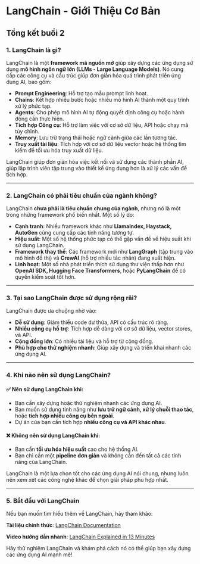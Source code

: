 # LangChain - Giới Thiệu Cơ Bản

## Tổng kết buổi 2

### 1. LangChain là gì?
LangChain là một **framework mã nguồn mở** giúp xây dựng các ứng dụng sử dụng **mô hình ngôn ngữ lớn (LLMs - Large Language Models)**. Nó cung cấp các công cụ và cấu trúc giúp đơn giản hóa quá trình phát triển ứng dụng AI, bao gồm:

- **Prompt Engineering**: Hỗ trợ tạo mẫu prompt linh hoạt.
- **Chains**: Kết hợp nhiều bước hoặc nhiều mô hình AI thành một quy trình xử lý phức tạp.
- **Agents**: Cho phép mô hình AI tự động quyết định công cụ hoặc hành động cần thực hiện.
- **Tích hợp Công cụ**: Hỗ trợ làm việc với cơ sở dữ liệu, API hoặc chạy mã tùy chỉnh.
- **Memory**: Lưu trữ trạng thái hoặc ngữ cảnh giữa các lần tương tác.
- **Truy xuất tài liệu**: Tích hợp với cơ sở dữ liệu vector hoặc hệ thống tìm kiếm để tối ưu hóa truy xuất dữ liệu.

LangChain giúp đơn giản hóa việc kết nối và sử dụng các thành phần AI, giúp lập trình viên tập trung vào thiết kế ứng dụng hơn là xử lý các vấn đề tích hợp.

---

### 2. LangChain có phải tiêu chuẩn của ngành không?
LangChain **chưa phải là tiêu chuẩn chung của ngành**, nhưng nó là một trong những framework phổ biến nhất. Một số lý do:

- **Cạnh tranh**: Nhiều framework khác như **LlamaIndex, Haystack, AutoGen** cũng cung cấp các tính năng tương tự.
- **Hiệu suất**: Một số hệ thống phức tạp có thể gặp vấn đề về hiệu suất khi sử dụng LangChain.
- **Framework thay thế**: Các framework mới như **LangGraph** (tập trung vào mô hình đồ thị) và **CrewAI** (hỗ trợ nhiều tác nhân) đang xuất hiện.
- **Linh hoạt**: Một số nhà phát triển thích sử dụng thư viện thấp hơn như **OpenAI SDK, Hugging Face Transformers**, hoặc **PyLangChain** để có quyền kiểm soát tốt hơn.

---

### 3. Tại sao LangChain được sử dụng rộng rãi?
LangChain được ưa chuộng nhờ vào:

- **Dễ sử dụng**: Giảm thiểu code dư thừa, API có cấu trúc rõ ràng.
- **Nhiều công cụ hỗ trợ**: Tích hợp dễ dàng với cơ sở dữ liệu, vector stores, và API.
- **Cộng đồng lớn**: Có nhiều tài liệu và hỗ trợ từ cộng đồng.
- **Phù hợp cho thử nghiệm nhanh**: Giúp xây dựng và triển khai nhanh các ứng dụng AI.

---

### 4. Khi nào nên sử dụng LangChain?
#### ✅ **Nên sử dụng LangChain khi:**
- Bạn cần xây dựng hoặc thử nghiệm nhanh các ứng dụng AI.
- Bạn muốn sử dụng tính năng như **lưu trữ ngữ cảnh, xử lý chuỗi thao tác**, hoặc **tích hợp nhiều công cụ bên ngoài**.
- Dự án của bạn cần tích hợp **nhiều công cụ và API khác nhau**.

#### ❌ **Không nên sử dụng LangChain khi:**
- Bạn cần **tối ưu hóa hiệu suất** cao cho hệ thống AI.
- Bạn chỉ cần một **pipeline đơn giản** và không cần đến tất cả các tính năng của LangChain.

LangChain là một lựa chọn tốt cho các ứng dụng AI nói chung, nhưng luôn nên xem xét các công nghệ khác để chọn giải pháp phù hợp nhất.

---

### 5. Bắt đầu với LangChain
Nếu bạn muốn tìm hiểu thêm về LangChain, hãy tham khảo:

**Tài liệu chính thức**: [LangChain Documentation](https://python.langchain.com/)

**Video hướng dẫn nhanh**: [LangChain Explained in 13 Minutes](https://www.youtube.com/watch?v=video_link)

Hãy thử nghiệm LangChain và khám phá cách nó có thể giúp bạn xây dựng các ứng dụng AI mạnh mẽ!

